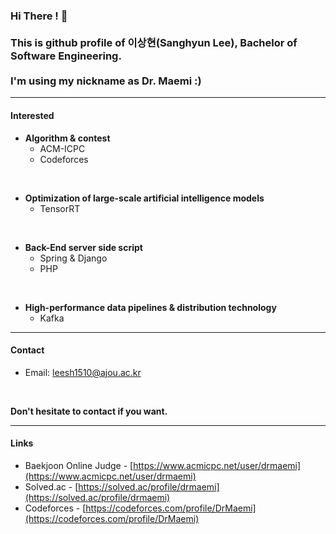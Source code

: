 ### Hi There ! 👋<br><br>This is github profile of 이상현(Sanghyun Lee), Bachelor of Software Engineering.<br><br>I'm using my nickname as Dr. Maemi :)

------------------------------------------

#### Interested
- **Algorithm & contest**
    - ACM-ICPC
    - Codeforces
<br>

- **Optimization of large-scale artificial intelligence models**
    - TensorRT
<br>

- **Back-End server side script**
    - Spring & Django
    - PHP
<br>

- **High-performance data pipelines & distribution technology**
    - Kafka

------------------------------------------

#### Contact
- Email: leesh1510@ajou.ac.kr
<br>

**Don't hesitate to contact if you want.**

------------------------------------------

#### Links
- Baekjoon Online Judge - [https://www.acmicpc.net/user/drmaemi](https://www.acmicpc.net/user/drmaemi)
- Solved.ac - [https://solved.ac/profile/drmaemi](https://solved.ac/profile/drmaemi)
- Codeforces - [https://codeforces.com/profile/DrMaemi](https://codeforces.com/profile/DrMaemi)

<!--
**DrMaemi/DrMaemi** is a ✨ _special_ ✨ repository because its `README.md` (this file) appears on your GitHub profile.

Here are some ideas to get you started:

- 🔭 I’m currently working on ...
- 🌱 I’m currently learning ...
- 👯 I’m looking to collaborate on ...
- 🤔 I’m looking for help with ...
- 💬 Ask me about ...
- 📫 How to reach me: ...
- 😄 Pronouns: ...
- ⚡ Fun fact: ...
-->
